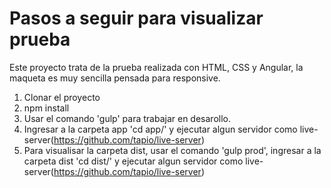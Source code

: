 # Pasos a seguir para visualizar prueba

Este proyecto trata de la prueba realizada con HTML, CSS y Angular, la maqueta es muy sencilla pensada para responsive.

 1. Clonar el proyecto
 2. npm install
 3. Usar el comando 'gulp' para trabajar en desarollo.
 4. Ingresar a la carpeta app 'cd app/' y ejecutar algun servidor como live-server(https://github.com/tapio/live-server)
 5. Para visualisar la carpeta dist, usar el comando 'gulp prod', ingresar a la carpeta dist 'cd dist/' y ejecutar algun servidor como live-server(https://github.com/tapio/live-server)
 
